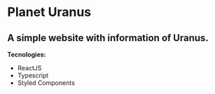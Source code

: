 # Planet Uranus

## A simple website with information of Uranus.

**Tecnologies:**
* ReactJS
* Typescript
* Styled Components
